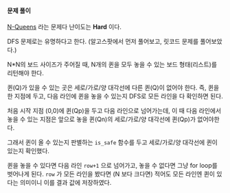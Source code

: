 #### 문제 풀이

[N-Queens](https://leetcode.com/problems/n-queens/description/) 라는 문제다
난이도는 **Hard** 이다.

DFS 문제로는 유명하다고 한다.
(알고스팟에서 먼저 풀어보고, 릿코드 문제를 풀어보았다.)


N*N의 보드 사이즈가 주어질 때, N개의 퀸을 모두 놓을 수 있는 보드 형태(리스트)를 리턴해야 한다.

퀸(Q)가 있을 수 있는 곳은 세로/가로/양 대각선에 다른 퀸(Q)이 없어야 한다. 
즉, 퀸을 한 지점에 두고, 다음 라인에 퀸을 놓을 수 있는지 DFS로 모든 라인을 다 확인하면 된다.


처음 시작 지점 (0,0)에 퀸(Qp)을 두고 다음 라인으로 넘어가는데,
이 때 다음 라인에서 놓을 수 있는 지점은 앞으로 놓을 퀸(Qn)의 세로/가로/양 대각선에 퀸(Qp)가 없어야한다.

그래서 퀸이 올 수 있는지 판별하는 ```is_safe``` 함수를 두고 세로/가로/양 대각선에 퀸이 있는지 확인했다.

퀸을 놓을 수 있다면 다음 라인 ```row+1``` 으로 넘어가고, 놓을 수 없다면 그냥 for loop를 벗어나게 된다.
```row``` 가 모든 라인을 봤다면 (N 보다 크다면) 적어도 모든 라인엔 퀸이 있다는 의미이니 이를 결과 값에 저장하였다.

